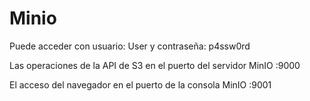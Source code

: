 # Minio


Puede acceder con usuario: User y contraseña: p4ssw0rd

Las operaciones de la API de S3 en el puerto del servidor MinIO  :9000

El acceso del navegador en el puerto de la consola MinIO  :9001

